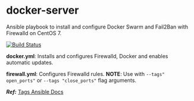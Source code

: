 # docker-server
Ansible playbook to install and configure Docker Swarm and Fail2Ban with Firewalld on CentOS 7.

[![Build Status](https://travis-ci.org/HauptJ/ansible-docker-swarm.svg?branch=master)](https://travis-ci.org/HauptJ/ansible-docker-swarm)

**docker.yml**: Installs and configures Firewalld, Docker and enables automatic updates.

**firewall.yml**: Configures Firewalld rules. **NOTE**: Use with `--tags" open_ports"` or `--tags "close_ports"` flag arguments.

__*Ref:*__ [Tags Ansible Docs](https://docs.ansible.com/ansible/2.6/user_guide/playbooks_tags.html)
